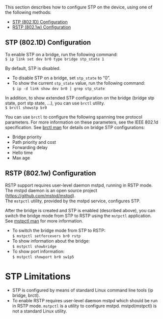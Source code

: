 This section describes how to configure STP on the device, using one of the following methods:

* [STP (802.1D) Configuration](#S.TP)
* [RSTP (802.1w) Configuration](#RSTP)

## <a id="S.TP"></a>STP (802.1D) Configuration
To enable STP on a bridge, run the following command:  
`$ ip link set dev br0 type bridge stp_state 1`  

By default, STP is disabled.  
* To disable STP on a bridge, set `stp_state` to “0”.  
* To show the current `stp_state` value, run the following command:    
`$ ip -d link show dev br0 | grep stp_state`    

In addition, to show extended STP configuration on the bridge (bridge stp state, port stp state, …), you can use `brctl` utility.  
`$ brctl showstp br0`  

You can use `brctl` to configure the following spanning tree protocol parameters. For more information on these parameters, see the IEEE 802.1d specification.  See [brctl man](https://linux.die.net/man/8/brctl) for details on bridge STP configurations:   
* Bridge priority
* Path priority and cost
* Forwarding delay
* Hello time
* Max age  
 
## <a id="RSTP"></a>RSTP (802.1w) Configuration  
RSTP support requires user-level daemon mstpd, running in RSTP mode. The mstpd daemon is an open source project (https://github.com/mstpd/mstpd).  
The `mstpctl` utility, provided by the mstpd service, configures STP.  

After the bridge is created and STP is enabled (described above), you can switch the bridge mode from STP to RSTP using the `mstpctl` application. See [mstpctl man](https://github.com/mstpd/mstpd/blob/master/utils/mstpctl.8) for more information. 

* To switch the bridge mode from STP to RSTP:  
`$ mstpctl setforcevers br0 rstp`  
* To show information about the bridge:  
`$ mstpctl showbridge`  
* To show port information:  
`$ mstpctl showport br0 sw1p5`  

# STP Limitations
* STP is configured by means of standard Linux command line tools (ip bridge, brctl).
* To enable RSTP requires user-level daemon mstpd which should be run in RSTP mode. `mstpctl` is a utility to configure mstpd. mstpd(mstpctl) is not a standard Linux utility.
  
